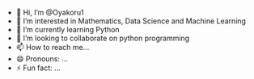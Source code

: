 - 👋 Hi, I’m @Oyakoru1
- 👀 I’m interested in Mathematics, Data Science and Machine Learning
- 🌱 I’m currently learning Python
- 💞️ I’m looking to collaborate on python programming 
- 📫 How to reach me...
- 😄 Pronouns: ...
- ⚡ Fun fact: ...

<!---
Oyakoru1/Oyakoru1 is a ✨ special ✨ repository because its `README.md` (this file) appears on your GitHub profile.
You can click the Preview link to take a look at your changes.
--->
